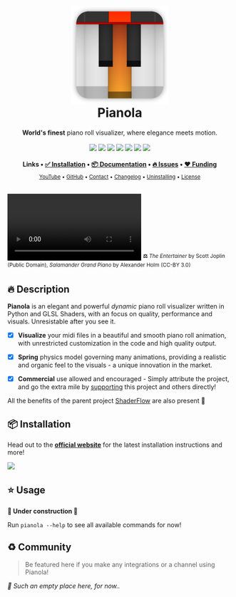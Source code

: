 <!-- PyPI Start -->
<div align="center">
  <a href="https://brokensrc.dev/pianola"><img src="https://raw.githubusercontent.com/BrokenSource/Pianola/main/Pianola/Resources/Images/Pianola.png" width="220"></a>
  <h1 style="margin-top: 0">Pianola</h1>
  <b>World's finest</b> piano roll visualizer, where elegance meets motion.
  <br>
  <br>
  <a href="https://pypi.org/project/pianola/"><img src="https://img.shields.io/pypi/v/pianola?label=PyPI&color=blue"></a>
  <a href="https://pypi.org/project/pianola/"><img src="https://img.shields.io/pypi/dw/pianola?label=Installs&color=blue"></a>
  <a href="https://github.com/BrokenSource/BrokenSource"><img src="https://img.shields.io/github/v/tag/BrokenSource/BrokenSource?label=GitHub&color=orange"></a>
  <a href="https://github.com/BrokenSource/Pianola/stargazers"><img src="https://img.shields.io/github/stars/BrokenSource/Pianola?label=Stars&style=flat&color=orange"></a>
  <a href="https://github.com/BrokenSource/Pianola/releases/"><img src="https://img.shields.io/github/v/release/BrokenSource/Pianola?label=Release&color=light-green"></a>
  <a href="https://github.com/BrokenSource/Pianola/releases/"><img src="https://img.shields.io/github/downloads/BrokenSource/Pianola/total?label=Downloads&color=light-green"></a>
  <a href="https://discord.gg/KjqvcYwRHm"><img src="https://img.shields.io/discord/1184696441298485370?label=Discord&style=flat&color=purple"></a>
  <br>
  <br>
  <b>
    Links •
    <a href="https://brokensrc.dev/get/">✅ Installation</a> •
    <a href="https://brokensrc.dev/pianola/">📦 Documentation</a> •
    <a href="https://github.com/BrokenSource/Pianola/issues">🔥 Issues</a> •
    <a href="https://brokensrc.dev/about/sponsors">❤️ Funding</a>
  </b>
  <br>
  <sub>
    <a href="https://www.youtube.com/@Tremeschin">YouTube</a> •
    <a href="https://www.github.com/BrokenSource/Pianola">GitHub</a> •
    <a href="https://brokensrc.dev/about/contact">Contact</a> •
    <a href="https://brokensrc.dev/about/changelog">Changelog</a> •
    <a href="https://brokensrc.dev/get/uninstalling">Uninstalling</a> •
    <a href="https://brokensrc.dev/about/license">License</a>
  </sub>
  <br>
  <br>
</div>

<video src="https://github.com/user-attachments/assets/a6cf478a-04b6-4ee2-9d5a-d286bf3dbd6d" controls></video>
<sup><b>⚖️</b> _The Entertainer_ by Scott Joplin (Public Domain), _Salamander Grand Piano_ by Alexander Holm (CC-BY 3.0)</sup>

## 🔥 Description

**Pianola** is an elegant and powerful _dynamic_ piano roll visualizer written in Python and GLSL Shaders, with an focus on quality, performance and visuals. Unresistable after you see it.

- [x] **Visualize** your midi files in a beautiful and smooth piano roll animation, with unrestricted customization in the code and high quality output.

- [x] **Spring** physics model governing many animations, providing a realistic and organic feel to the visuals - a unique innovation in the market.

- [x] **Commercial** use allowed and encouraged - Simply attribute the project, and go the extra mile by [supporting](https://brokensrc.dev/about/sponsors) this project and others directly!

All the benefits of the parent project [ShaderFlow](https://brokensrc.dev/shaderflow/) are also present 🎉

## 📦 Installation

Head out to the [**official website**](https://brokensrc.dev/get) for the latest installation instructions and more!

<a href="https://brokensrc.dev/get">
  <img src="https://github.com/user-attachments/assets/8470c0d2-46de-4068-b9ce-a1261a6c0e69">
</a>

## ⭐️ Usage

**🚧 Under construction 🚧**

Run `pianola --help` to see all available commands for now!

## ♻️ Community

> Be featured here if you make any integrations or a channel using Pianola!

_🌵 Such an empty place here, for now.._
